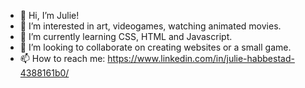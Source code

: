 - 👋 Hi, I’m Julie!
- 👀 I’m interested in art, videogames, watching animated movies.
- 🌱 I’m currently learning CSS, HTML and Javascript.
- 💞️ I’m looking to collaborate on creating websites or a small game. 
- 📫 How to reach me: https://www.linkedin.com/in/julie-habbestad-4388161b0/

<!---
juliehabb/juliehabb is a ✨ special ✨ repository because its `README.md` (this file) appears on your GitHub profile.
You can click the Preview link to take a look at your changes.
--->

